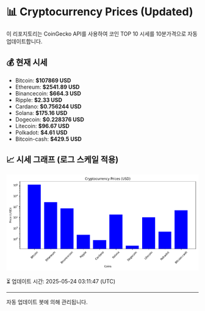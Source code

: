 
# 📊 Cryptocurrency Prices (Updated)

이 리포지토리는 CoinGecko API를 사용하여 코인 TOP 10 시세를 10분가격으로 자동 업데이트합니다.

## 💰 현재 시세
- Bitcoin: **$107869 USD**
- Ethereum: **$2541.89 USD**
- Binancecoin: **$664.3 USD**
- Ripple: **$2.33 USD**
- Cardano: **$0.756244 USD**
- Solana: **$175.16 USD**
- Dogecoin: **$0.228376 USD**
- Litecoin: **$96.67 USD**
- Polkadot: **$4.61 USD**
- Bitcoin-cash: **$429.5 USD**

## 📈 시세 그래프 (로그 스케일 적용)
![Crypto Prices](crypto_prices.png)

⏳ 업데이트 시간: 2025-05-24 03:11:47 (UTC)

---
자동 업데이트 봇에 의해 관리됩니다.
